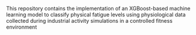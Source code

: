 This repository contains the implementation of an XGBoost-based machine learning model to classify physical fatigue levels using physiological data collected during industrial activity simulations in a controlled fitness environment
